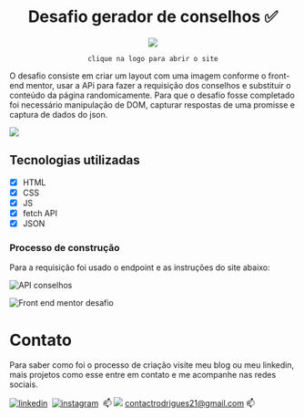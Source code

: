 <div align="center">
  
# Desafio gerador de conselhos ✅

<a href="https://rafinha-dev.github.io/Desafios-JSintermediario-Devquest/" > 
  <img 
    src="https://github.com/rafinha-dev/NFT-card/blob/master/src/images/favicon-32x32.png">
</a>
  
`clique na logo para abrir o site`  
  
</div>

O desafio consiste em criar um layout com uma imagem conforme o front-end mentor, usar a APi para fazer a requisição dos conselhos e substituir o conteúdo da página randomicamente. Para que o desafio fosse completado foi necessário manipulação de DOM, capturar respostas de uma promisse e captura de dados do json.

 ![](contents/readme.gif)

## Tecnologias utilizadas
- [x] HTML
- [x] CSS
- [x] JS
- [x] fetch API
- [x] JSON

### Processo de construção

Para a requisição foi usado o endpoint e as instruções do site abaixo: 

![API conselhos](https://api.adviceslip.com/)

![Front end mentor desafio](https://www.frontendmentor.io/challenges/advice-generator-app-QdUG-13db/hub)



# Contato 
Para saber como foi o processo de criação visite meu blog ou meu linkedin, mais projetos como esse entre em contato e me acompanhe nas redes sociais. 

[![linkedin](https://img.shields.io/badge/LinkedIn-0077B5?style=for-the-badge&logo=linkedin&logoColor=white)](https://www.linkedin.com/in/rafinhadev/)&nbsp;
[![instagram](https://img.shields.io/badge/Instagram-E4405F?style=for-the-badge&logo=instagram&logoColor=white)](https://www.instagram.com/rafinhadev/)&nbsp; 📫
<a href="https://dev.to/rafinhadev" target="blank"><img src="https://custom-icon-badges.demolab.com/badge/-Blog_dev.to-808080?style=for-the-badge&logo=dev.to&logoColor=white"></a>
[contactrodrigues21@gmail.com](mailto:contactrodrigues21@gmail.com) 📫
